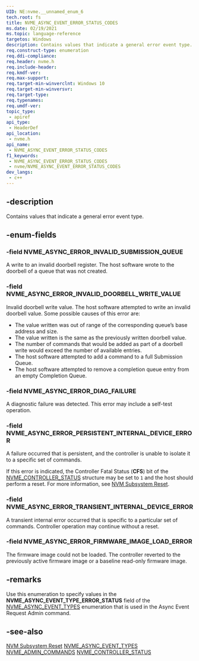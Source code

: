 ```yaml
---
UID: NE:nvme.__unnamed_enum_6
tech.root: fs 
title: NVME_ASYNC_EVENT_ERROR_STATUS_CODES
ms.date: 02/19/2021 
ms.topic: language-reference
targetos: Windows
description: Contains values that indicate a general error event type.
req.construct-type: enumeration
req.ddi-compliance: 
req.header: nvme.h
req.include-header: 
req.kmdf-ver: 
req.max-support: 
req.target-min-winverclnt: Windows 10 
req.target-min-winversvr: 
req.target-type: 
req.typenames: 
req.umdf-ver: 
topic_type:
 - apiref
api_type:
 - HeaderDef
api_location:
 - nvme.h
api_name:
 - NVME_ASYNC_EVENT_ERROR_STATUS_CODES
f1_keywords:
 - NVME_ASYNC_EVENT_ERROR_STATUS_CODES
 - nvme/NVME_ASYNC_EVENT_ERROR_STATUS_CODES
dev_langs:
 - c++
---
```


## -description

Contains values that indicate a general error event type.

## -enum-fields

### -field NVME_ASYNC_ERROR_INVALID_SUBMISSION_QUEUE

A write to an invalid doorbell register. The host software wrote to the doorbell of a queue that was not created.

### -field NVME_ASYNC_ERROR_INVALID_DOORBELL_WRITE_VALUE

Invalid doorbell write value. The host software attempted to write an invalid doorbell value. Some possible causes of this error are:

- The value written was out of range of the corresponding queue’s base address and size.
- The value written is the same as the previously written doorbell value.
- The number of commands that would be added as part of a doorbell write would exceed the number of available entries.
- The host software attempted to add a command to a full Submission Queue.
- The host software attempted to remove a completion queue entry from an empty Completion Queue.

### -field NVME_ASYNC_ERROR_DIAG_FAILURE

A diagnostic failure was detected. This error may include a self-test operation.

### -field NVME_ASYNC_ERROR_PERSISTENT_INTERNAL_DEVICE_ERROR

A failure occurred that is persistent, and the controller is unable to isolate it to a specific set of commands.

If this error is indicated, the Controller Fatal Status (**CFS**) bit of the [NVME_CONTROLLER_STATUS](ns-nvme-nvme_controller_status.md) structure may be set to `1` and the host should perform a reset. For more information, see [NVM Subsystem Reset](ns-nvme-nvme_nvm_subsystem_reset.md).

### -field NVME_ASYNC_ERROR_TRANSIENT_INTERNAL_DEVICE_ERROR

A transient internal error occurred that is specific to a particular set of commands. Controller operation may continue without a reset.

### -field NVME_ASYNC_ERROR_FIRMWARE_IMAGE_LOAD_ERROR

The firmware image could not be loaded. The controller reverted to the previously active firmware image or a baseline read-only firmware image.

## -remarks

Use this enumeration to specify values in the **NVME_ASYNC_EVENT_TYPE_ERROR_STATUS** field of the [NVME_ASYNC_EVENT_TYPES](ne-nvme-nvme_async_event_types.md) enumeration that is used in the Async Event Request Admin command.

## -see-also

[NVM Subsystem Reset](ns-nvme-nvme_nvm_subsystem_reset.md)
[NVME_ASYNC_EVENT_TYPES](ne-nvme-nvme_async_event_types.md)
[NVME_ADMIN_COMMANDS](ne-nvme-nvme_admin_commands.md)
[NVME_CONTROLLER_STATUS](ns-nvme-nvme_controller_status.md)

